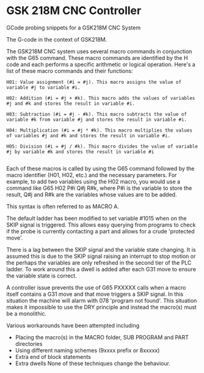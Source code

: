 ﻿# GSK 218M CNC Controller
GCode probing snippets for a GSK218M CNC System

The G-code in the context of GSK218M.

The GSK218M CNC system uses several macro commands in conjunction with the G65 command. 
These macro commands are identified by the H code and each performs a specific arithmetic or logical operation. Here's a list of these macro commands and their functions:

    H01: Value assignment (#i = #j). This macro assigns the value of variable #j to variable #i.

    H02: Addition (#i = #j + #k). This macro adds the values of variables #j and #k and stores the result in variable #i.

    H03: Subtraction (#i = #j - #k). This macro subtracts the value of variable #k from variable #j and stores the result in variable #i.

    H04: Multiplication (#i = #j * #k). This macro multiplies the values of variables #j and #k and stores the result in variable #i.

    H05: Division (#i = #j / #k). This macro divides the value of variable #j by variable #k and stores the result in variable #i​
    ​

Each of these macros is called by using the G65 command followed by the macro identifier (H01, H02, etc.) and the necessary parameters.
For example, to add two variables using the H02 macro, you would use a command like G65 H02 P#i Q#j R#k, where P#i is the variable to store the result, Q#j and R#k are the variables whose values are to be added.

This syntax is often referred to as MACRO A.

The default ladder has been modified to set variable #1015 when on the SKIP signal is triggered. This allows easy querying from programs to check if the probe is currently contacting a part and allows for a crude 'protected move'. 

There is a lag between the SKIP signal and the variable state changing. 
It is assumed this is due to the SKIP signal raising an interrupt to stop motion or the perhaps the variables are only refreshed in the second tier of the PLC ladder. To work around this a dwell is added after each G31 move to ensure the variable state is correct.

A controller issue prevents the use of G65 PXXXXX calls when a macro itself contains a G31 move and that move triggers a SKIP signal. In this situation the machine will alarm with 078 'program not found'. This situation makes it impossible to use the DRY principle and instead the macro(s) must be a monolithic.

Various workarounds have been attempted including 
-   Placing the macro(s) in the MACRO folder, SUB PROGRAM and PART directories 
-   Using different naming schemes (9xxxx prefix or 8xxxxx) 
-   Extra end of block statements
-   Extra dwells
None of these techniques change the behaviour.